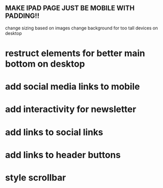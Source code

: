 ## MAKE IPAD PAGE JUST BE MOBILE WITH PADDING!!

change sizing based on images
change background for too tall devices on desktop

# restruct elements for better main bottom on desktop

# add social media links to mobile

# add interactivity for newsletter

# add links to social links

# add links to header buttons

# style scrollbar